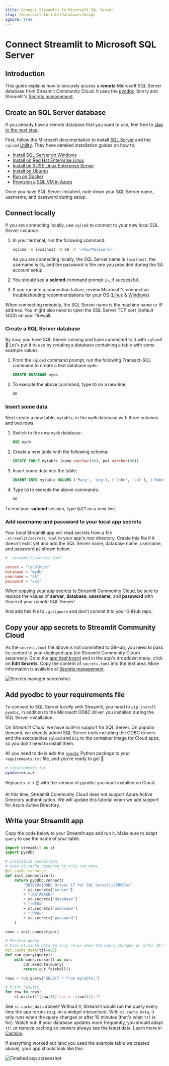 ```yaml
---
title: Connect Streamlit to Microsoft SQL Server
slug: /develop/tutorials/databases/mssql
ignore: true
---
```


# Connect Streamlit to Microsoft SQL Server

## Introduction

This guide explains how to securely access a **_remote_** Microsoft SQL Server database from Streamlit Community Cloud. It uses the [pyodbc](https://github.com/mkleehammer/pyodbc/wiki) library and Streamlit's [Secrets management](/develop/concepts/connections/secrets-management).

## Create an SQL Server database

<Note>

If you already have a remote database that you want to use, feel free
to [skip to the next step](#add-username-and-password-to-your-local-app-secrets).

</Note>

First, follow the Microsoft documentation to install [SQL Server](https://docs.microsoft.com/en-gb/sql/sql-server/?view=sql-server-ver15) and the `sqlcmd` [Utility](https://docs.microsoft.com/en-gb/sql/tools/sqlcmd-utility?view=sql-server-ver15). They have detailed installation guides on how to:

- [Install SQL Server on Windows](https://docs.microsoft.com/en-gb/sql/database-engine/install-windows/install-sql-server?view=sql-server-ver15)
- [Install on Red Hat Enterprise Linux](https://docs.microsoft.com/en-gb/sql/linux/quickstart-install-connect-red-hat?view=sql-server-ver15)
- [Install on SUSE Linux Enterprise Server](https://docs.microsoft.com/en-gb/sql/linux/quickstart-install-connect-suse?view=sql-server-ver15)
- [Install on Ubuntu](https://docs.microsoft.com/en-gb/sql/linux/quickstart-install-connect-ubuntu?view=sql-server-ver15)
- [Run on Docker](https://docs.microsoft.com/en-gb/sql/linux/quickstart-install-connect-docker?view=sql-server-ver15)
- [Provision a SQL VM in Azure](https://docs.microsoft.com/en-us/azure/virtual-machines/linux/sql/provision-sql-server-linux-virtual-machine?toc=/sql/toc/toc.json)

Once you have SQL Server installed, note down your SQL Server name, username, and password during setup.

## Connect locally

If you are connecting locally, use `sqlcmd` to connect to your new local SQL Server instance.

1. In your terminal, run the following command:

   ```bash
   sqlcmd -S localhost -U SA -P '<YourPassword>'
   ```

   As you are connecting locally, the SQL Server name is `localhost`, the username is `SA`, and the password is the one you provided during the SA account setup.

2. You should see a **sqlcmd** command prompt `1>`, if successful.

3. If you run into a connection failure, review Microsoft's connection troubleshooting recommendations for your OS ([Linux](https://docs.microsoft.com/en-gb/sql/linux/sql-server-linux-troubleshooting-guide?view=sql-server-ver15#connection) & [Windows](https://docs.microsoft.com/en-gb/sql/linux/sql-server-linux-troubleshooting-guide?view=sql-server-ver15#connection)).

<Tip>

When connecting remotely, the SQL Server name is the machine name or IP address. You might also need to open the SQL Server TCP port (default 1433) on your firewall.

</Tip>

### Create a SQL Server database

By now, you have SQL Server running and have connected to it with `sqlcmd`! 🥳 Let's put it to use by creating a database containing a table with some example values.

1. From the `sqlcmd` command prompt, run the following Transact-SQL command to create a test database `mydb`:

   ```sql
   CREATE DATABASE mydb
   ```

2. To execute the above command, type `GO` on a new line:

   ```sql
   GO
   ```

### Insert some data

Next create a new table, `mytable`, in the `mydb` database with three columns and two rows.

1. Switch to the new `mydb` database:

   ```sql
   USE mydb
   ```

2. Create a new table with the following schema:

   ```sql
   CREATE TABLE mytable (name varchar(80), pet varchar(80))
   ```

3. Insert some data into the table:

   ```sql
   INSERT INTO mytable VALUES ('Mary', 'dog'), ('John', 'cat'), ('Robert', 'bird')
   ```

4. Type `GO` to execute the above commands:

   ```sql
   GO
   ```

To end your **sqlcmd** session, type `QUIT` on a new line.

### Add username and password to your local app secrets

Your local Streamlit app will read secrets from a file `.streamlit/secrets.toml` in your app's root directory. Create this file if it doesn't exist yet and add the SQL Server name, database name, username, and password as shown below:

```toml
# .streamlit/secrets.toml

server = "localhost"
database = "mydb"
username = "SA"
password = "xxx"
```

<Important>

When copying your app secrets to Streamlit Community Cloud, be sure to replace the values of **server**, **database**, **username**, and **password** with those of your _remote_ SQL Server!

And add this file to `.gitignore` and don't commit it to your GitHub repo.

</Important>

## Copy your app secrets to Streamlit Community Cloud

As the `secrets.toml` file above is not committed to GitHub, you need to pass its content to your deployed app (on Streamlit Community Cloud) separately. Go to the [app dashboard](https://share.streamlit.io/) and in the app's dropdown menu, click on **Edit Secrets**. Copy the content of `secrets.toml` into the text area. More information is available at [Secrets management](/deploy/streamlit-community-cloud/deploy-your-app/secrets-management).

![Secrets manager screenshot](/images/databases/edit-secrets.png)

## Add pyodbc to your requirements file

To connect to SQL Server _locally_ with Streamlit, you need to `pip install pyodbc`, in addition to the Microsoft ODBC driver you installed during the SQL Server installation.

On _Streamlit Cloud_, we have built-in support for SQL Server. On popular demand, we directly added SQL Server tools including the ODBC drivers and the executables `sqlcmd` and `bcp` to the container image for Cloud apps, so you don't need to install them.

All you need to do is add the [`pyodbc`](https://github.com/mkleehammer/pyodbc) Python package to your `requirements.txt` file, and you're ready to go! 🎈

```bash
# requirements.txt
pyodbc==x.x.x
```

Replace `x.x.x` ☝️ with the version of pyodbc you want installed on Cloud.

<Note>

At this time, Streamlit Community Cloud does not support Azure Active Directory authentication. We will update this tutorial when we add support for Azure Active Directory.

</Note>

## Write your Streamlit app

Copy the code below to your Streamlit app and run it. Make sure to adapt `query` to use the name of your table.

```python
import streamlit as st
import pyodbc

# Initialize connection.
# Uses st.cache_resource to only run once.
@st.cache_resource
def init_connection():
    return pyodbc.connect(
        "DRIVER={ODBC Driver 17 for SQL Server};SERVER="
        + st.secrets["server"]
        + ";DATABASE="
        + st.secrets["database"]
        + ";UID="
        + st.secrets["username"]
        + ";PWD="
        + st.secrets["password"]
    )

conn = init_connection()

# Perform query.
# Uses st.cache_data to only rerun when the query changes or after 10 min.
@st.cache_data(ttl=600)
def run_query(query):
    with conn.cursor() as cur:
        cur.execute(query)
        return cur.fetchall()

rows = run_query("SELECT * from mytable;")

# Print results.
for row in rows:
    st.write(f"{row[0]} has a :{row[1]}:")

```

See `st.cache_data` above? Without it, Streamlit would run the query every time the app reruns (e.g. on a widget interaction). With `st.cache_data`, it only runs when the query changes or after 10 minutes (that's what `ttl` is for). Watch out: If your database updates more frequently, you should adapt `ttl` or remove caching so viewers always see the latest data. Learn more in [Caching](/develop/concepts/architecture/caching).

If everything worked out (and you used the example table we created above), your app should look like this:

![Finished app screenshot](/images/databases/streamlit-app.png)
